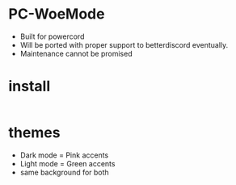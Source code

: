 # PC-WoeMode
- Built for powercord
- Will be ported with proper support to betterdiscord eventually.
- Maintenance cannot be promised

# install 
```cd powercord/src/Powercord/themes && git clone https://github.com/mir-woe/PC-WoeMode/tree/main/woe
```

# themes 
- Dark mode = Pink accents
- Light mode = Green accents
- same background for both
